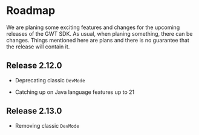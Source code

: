 Roadmap
===

We are planing some exciting features and changes for the upcoming releases of the GWT SDK. As usual, when planing something, there can be changes. Things mentioned here are plans and there is no guarantee that the release will contain it.

## Release 2.12.0

*   Deprecating classic `DevMode`


*   Catching up on Java language features up to 21 


## Release 2.13.0

* Removing classic  `DevMode`


